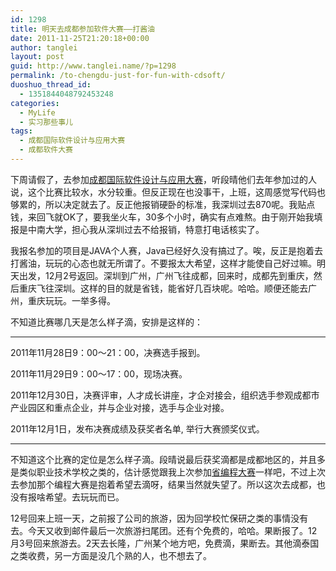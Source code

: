 ```yaml
---
id: 1298
title: 明天去成都参加软件大赛——打酱油
date: 2011-11-25T21:20:18+00:00
author: tanglei
layout: post
guid: http://www.tanglei.name/?p=1298
permalink: /to-chengdu-just-for-fun-with-cdsoft/
duoshuo_thread_id:
  - 1351844048792453248
categories:
  - MyLife
  - 实习那些事儿
tags:
  - 成都国际软件设计与应用大赛
  - 成都软件大赛
---
```

下周请假了，去参加[成都国际软件设计与应用大赛](http://www.cdsoft2011.com/opencms/zh/introduction/dynamics/artcle--006.html)，听段晴他们去年参加过的人说，这个比赛比较水，水分较重。但反正现在也没事干，上班，这周感觉写代码也够累的，所以决定就去了。反正他报销硬卧的标准，我深圳过去870呢。我贴点钱，来回飞就OK了，要我坐火车，30多个小时，确实有点难熬。由于刚开始我填报是中南大学，担心我从深圳过去不给报销，特意打电话核实了。

我报名参加的项目是JAVA个人赛，Java已经好久没有搞过了。唉，反正是抱着去打酱油，玩玩的心态也就无所谓了。不要报太大希望，这样才能使自己好过嘛。明天出发，12月2号返回。深圳到广州，广州飞往成都，回来时，成都先到重庆，然后重庆飞往深圳。这样的目的就是省钱，能省好几百块呢。哈哈。顺便还能去广州，重庆玩玩。一举多得。

不知道比赛哪几天是怎么样子滴，安排是这样的：

* * *

2011年11月28日9：00～21：00，决赛选手报到。
  
2011年11月29日9：00～17：00，现场决赛。
  
2011年12月30日，决赛评审，人才成长讲座，才企对接会，组织选手参观成都市产业园区和重点企业，并与企业对接，选手与企业对接。
  
2011年12月1日，发布决赛成绩及获奖者名单, 举行大赛颁奖仪式。

* * *

不知道这个比赛的定位是怎么样子滴。段晴说最后获奖滴都是成都地区的，并且多是类似职业技术学校之类的，估计感觉跟我上次参加[省编程大赛](http://www.tanglei.name/the-first-cpc/)一样吧，不过上次去参加那个编程大赛是抱着希望去滴呀，结果当然就失望了。所以这次去成都，也没有报啥希望。去玩玩而已。

12号回来上班一天，之前报了公司的旅游，因为回学校忙保研之类的事情没有去。今天又收到邮件最后一次旅游扫尾团。还有个免费的，哈哈。果断报了。12月3号回来旅游去。2天去长隆，广州某个地方吧，免费滴，果断去。其他滴泰国之类收费，另一方面是没几个熟的人，也不想去了。